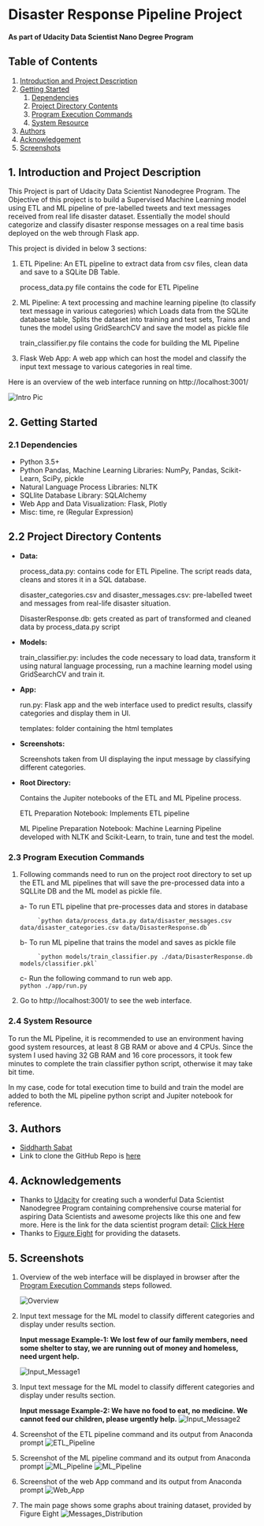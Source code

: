 # Disaster Response Pipeline Project 
#### As part of Udacity Data Scientist Nano Degree Program

## Table of Contents
1. [Introduction and Project Description](#Introduction)
2. [Getting Started](#Getting_Started)
	1. [Dependencies](#Dependencies)
	2. [Project Directory Contents](#Contents)
	3. [Program Execution Commands](#Execution)
	4. [System Resource](#System_Resource)
3. [Authors](#Authors)
4. [Acknowledgement](#Acknowledgement)
5. [Screenshots](#Screenshots)


<a name="Introduction"></a>
## 1. Introduction and Project Description

This Project is part of Udacity Data Scientist Nanodegree Program. The Objective of this project is to build a Supervised Machine Learning model using ETL and ML pipeline of pre-labelled tweets and text messages received from real life disaster dataset. Essentially  the model should categorize and classify disaster response messages on a real time basis deployed on the web through Flask app.

This project is divided in below 3 sections:

1. ETL Pipeline: An ETL pipeline to extract data from csv files, clean data and save to a SQLite DB Table.
    
    process_data.py file contains the code for ETL Pipeline
    
2. ML Pipeline: A text processing and machine learning pipeline (to classify text message in various categories) which Loads data from the SQLite database table, Splits the dataset into training and test sets, Trains and tunes the model using GridSearchCV and save the model as pickle file

    train_classifier.py file contains the code for building the ML Pipeline
    
3. Flask Web App: A web app which can host the model and classify the input text message to various categories in real time.

Here is an overview of the web interface running on http://localhost:3001/

![Intro Pic](screenshots/Home.png)


<a name="Getting_Started"></a>
## 2. Getting Started

<a name="Dependencies"></a>
### 2.1 Dependencies
* Python 3.5+
* Python Pandas, Machine Learning Libraries: NumPy, Pandas, Scikit-Learn, SciPy, pickle
* Natural Language Process Libraries: NLTK
* SQLlite Database Library: SQLAlchemy
* Web App and Data Visualization: Flask, Plotly
* Misc: time, re (Regular Expression)

<a name="Contents"></a>
## 2.2 Project Directory Contents
* **Data:**

    process_data.py: contains code for ETL Pipeline. The script reads data, cleans and stores it in a SQL database.
    
    disaster_categories.csv and disaster_messages.csv: pre-labelled tweet and messages from real-life disaster situation. 
    
    DisasterResponse.db: gets created as part of transformed and cleaned data by process_data.py script

* **Models:**

    train_classifier.py: includes the code necessary to load data, transform it using natural language processing, run a machine learning model using             GridSearchCV and train it. 

* **App:**

    run.py: Flask app and the web interface used to predict results, classify categories and display them in UI.
    
    templates: folder containing the html templates
    
* **Screenshots:**

    Screenshots taken from UI displaying the input message by classifying different categories.

* **Root Directory:**

    Contains the Jupiter notebooks of the ETL and ML Pipeline process.
    
    ETL Preparation Notebook: Implements ETL pipeline
    
    ML Pipeline Preparation Notebook: Machine Learning Pipeline developed with NLTK and Scikit-Learn, to train, tune and test the model.
    

<a name="Execution"></a>
### 2.3 Program Execution Commands
1. Following commands need to run on the project root directory to set up the ETL and ML pipelines that will save the pre-processed data into a SQLLite DB and the ML model as pickle file.

    a- To run ETL pipeline that pre-processes data and stores in database
    
            `python data/process_data.py data/disaster_messages.csv data/disaster_categories.csv data/DisasterResponse.db`
        
    b- To run ML pipeline that trains the model and saves as pickle file
    
            `python models/train_classifier.py ./data/DisasterResponse.db models/classifier.pkl`
        
    c- Run the following command to run web app.    
            `python ./app/run.py`


2. Go to http://localhost:3001/ to see the web interface.


<a name="System_Resource"></a>
### 2.4 System Resource

To run the ML Pipeline, it is recommended to use an environment having good system resources, at least 8 GB RAM or above and 4 CPUs. Since the system I used having 32 GB RAM and 16 core processors, it took few minutes to complete the train classifier python script, otherwise it may take bit time. 

In my case, code for total execution time to build and train the model are added to both the ML pipeline python script and Jupiter notebook for reference.


<a name="Authors"></a>
## 3. Authors

* [Siddharth Sabat](https://github.com/siddharthsabat)
* Link to clone the GitHub Repo is [here](https://github.com/SiddharthSabat/Data-Science-and-ML-Portfolio/tree/main/Disaster%20Response%20Project)


<a name="Acknowledgement"></a>
## 4. Acknowledgements

* Thanks to [Udacity](https://www.udacity.com/) for creating such a wonderful Data Scientist Nanodegree Program containing comprehensive course material for aspiring Data Scientists and awesome projects like this one and few more. Here is the link for the data scientist program detail: [Click Here](https://www.udacity.com/course/data-scientist-nanodegree--nd025)
* Thanks to [Figure Eight](https://www.figure-eight.com/) for providing the datasets.

<a name="Screenshots"></a>
## 5. Screenshots

1. Overview of the web interface will be displayed in browser after the [Program Execution Commands](#Execution) steps followed.  

   ![Overview](screenshots/Overview.PNG)

2. Input text message for the ML model to classify different categories and display under results section. 
   
   **Input message Example-1: We lost few of our family members, need some shelter to stay, we are running out of money and homeless, need urgent help.**

   ![Input_Message1](screenshots/Input_Message1.PNG)

3. Input text message for the ML model to classify different categories and display under results section. 
   
   **Input message Example-2: We have no food to eat, no medicine. We cannot feed our children, please urgently help.** 
   ![Input_Message2](screenshots/Input_Message2.PNG)
   
4. Screenshot of the ETL pipeline command and its output from Anaconda prompt
   ![ETL_Pipeline](screenshots/ETL_Pipeline.PNG)


5. Screenshot of the ML pipeline command and its output from Anaconda prompt
   ![ML_Pipeline](screenshots/ML_Pipeline-1.PNG)
   ![ML_Pipeline](screenshots/ML_Pipeline-2.PNG)

6. Screenshot of the web App command and its output from Anaconda prompt
   ![Web_App](screenshots/Web_App.PNG)


7. The main page shows some graphs about training dataset, provided by Figure Eight
   ![Messages_Distribution](screenshots/Messages_Distribution.PNG)